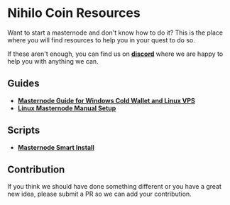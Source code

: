 # Nihilo Coin Resources
Want to start a masternode and don't know how to do it? This is the place where you will find resources to help you in your quest to do so.

If these aren't enough, you can find us on **[discord](https://discord.gg/JgNusv8)** where we are happy to help you with anything we can.

## Guides
- **[Masternode Guide for Windows Cold Wallet and Linux VPS](./windows-cold-wallet-with-linux-vps-guide/masternode-windows-cold-wallet-with-linux-vps.md)**
- **[Linux Masternode Manual Setup](./linux-masternode-manual-setup.md)**

## Scripts
- **[Masternode Smart Install](./smart-install-script.sh)**

## Contribution
If you think we should have done something different or you have a great new idea, please submit a PR so we can add your contribution.

